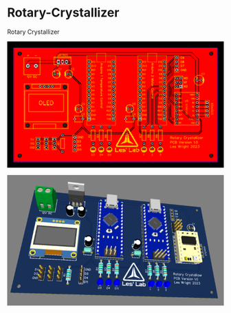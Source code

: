 # Rotary-Crystallizer
Rotary Crystallizer



![screenshot](pcb/pcbimg.png)


![screenshot](pcb/3dpcbimg.png)


